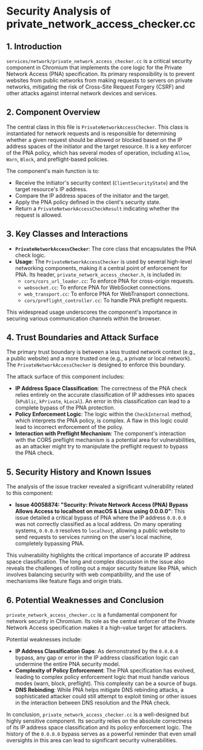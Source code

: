 # Security Analysis of private_network_access_checker.cc

## 1. Introduction

`services/network/private_network_access_checker.cc` is a critical security component in Chromium that implements the core logic for the Private Network Access (PNA) specification. Its primary responsibility is to prevent websites from public networks from making requests to servers on private networks, mitigating the risk of Cross-Site Request Forgery (CSRF) and other attacks against internal network devices and services.

## 2. Component Overview

The central class in this file is `PrivateNetworkAccessChecker`. This class is instantiated for network requests and is responsible for determining whether a given request should be allowed or blocked based on the IP address spaces of the initiator and the target resource. It is a key enforcer of the PNA policy, which has several modes of operation, including `Allow`, `Warn`, `Block`, and preflight-based policies.

The component's main function is to:

-   Receive the initiator's security context (`ClientSecurityState`) and the target resource's IP address.
-   Compare the IP address spaces of the initiator and the target.
-   Apply the PNA policy defined in the client's security state.
-   Return a `PrivateNetworkAccessCheckResult` indicating whether the request is allowed.

## 3. Key Classes and Interactions

-   **`PrivateNetworkAccessChecker`**: The core class that encapsulates the PNA check logic.
-   **Usage**: The `PrivateNetworkAccessChecker` is used by several high-level networking components, making it a central point of enforcement for PNA. Its header, `private_network_access_checker.h`, is included in:
    -   `cors/cors_url_loader.cc`: To enforce PNA for cross-origin requests.
    -   `websocket.cc`: To enforce PNA for WebSocket connections.
    -   `web_transport.cc`: To enforce PNA for WebTransport connections.
    -   `cors/preflight_controller.cc`: To handle PNA preflight requests.

This widespread usage underscores the component's importance in securing various communication channels within the browser.

## 4. Trust Boundaries and Attack Surface

The primary trust boundary is between a less trusted network context (e.g., a public website) and a more trusted one (e.g., a private or local network). The `PrivateNetworkAccessChecker` is designed to enforce this boundary.

The attack surface of this component includes:

-   **IP Address Space Classification**: The correctness of the PNA check relies entirely on the accurate classification of IP addresses into spaces (`kPublic`, `kPrivate`, `kLocal`). An error in this classification can lead to a complete bypass of the PNA protection.
-   **Policy Enforcement Logic**: The logic within the `CheckInternal` method, which interprets the PNA policy, is complex. A flaw in this logic could lead to incorrect enforcement of the policy.
-   **Interaction with Preflight Mechanism**: The component's interaction with the CORS preflight mechanism is a potential area for vulnerabilities, as an attacker might try to manipulate the preflight request to bypass the PNA check.

## 5. Security History and Known Issues

The analysis of the issue tracker revealed a significant vulnerability related to this component:

-   **Issue 40058874: "Security: Private Network Access (PNA) Bypass Allows Access to localhost on macOS & Linux using 0.0.0.0"**: This issue detailed a critical bypass of PNA where the IP address `0.0.0.0` was not correctly classified as a local address. On many operating systems, `0.0.0.0` resolves to `localhost`, allowing a public website to send requests to services running on the user's local machine, completely bypassing PNA.

This vulnerability highlights the critical importance of accurate IP address space classification. The long and complex discussion in the issue also reveals the challenges of rolling out a major security feature like PNA, which involves balancing security with web compatibility, and the use of mechanisms like feature flags and origin trials.

## 6. Potential Weaknesses and Conclusion

`private_network_access_checker.cc` is a fundamental component for network security in Chromium. Its role as the central enforcer of the Private Network Access specification makes it a high-value target for attackers.

Potential weaknesses include:

-   **IP Address Classification Gaps**: As demonstrated by the `0.0.0.0` bypass, any gap or error in the IP address classification logic can undermine the entire PNA security model.
-   **Complexity of Policy Enforcement**: The PNA specification has evolved, leading to complex policy enforcement logic that must handle various modes (warn, block, preflight). This complexity can be a source of bugs.
-   **DNS Rebinding**: While PNA helps mitigate DNS rebinding attacks, a sophisticated attacker could still attempt to exploit timing or other issues in the interaction between DNS resolution and the PNA check.

In conclusion, `private_network_access_checker.cc` is a well-designed but highly sensitive component. Its security relies on the absolute correctness of its IP address space classification and its policy enforcement logic. The history of the `0.0.0.0` bypass serves as a powerful reminder that even small oversights in this area can lead to significant security vulnerabilities.